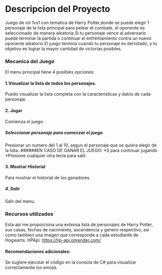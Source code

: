 
# Descripcion del Proyecto
Juego de rol 1vs1 con tematica de Harry Potter,donde se puede elegir 1 personaje de la lista principal para pelear el combate, el oponente es seleccionado de manera aleatoria.Si tu personaje vence al adversario puede terminar la partida o continuar el enfrentamiento contra un nuevo oponente aleatorio El juego termina cuando tu personaje es derrotado, y tu objetivo es lograr la mayor cantidad de victorias posibles.


### Mecanica del Juego
 El menu principal tiene 4 posibles opciones:
#### 1.Visualizar la lista de todos los personajes.
Puedo visualizar la lista completa con la caracteristicas y datos de cada personaje.
#### 2. Jugar
 Comienza el juego.
 ##### Seleccionar personaje para comenzar el juego
  Presionar un numero del 1 al 10, segun el personaje que se quiera elegir de la lista.
  ######EN CASO DE GANAR EL JUEGO:
  *S para continuar jugando
  *Presione cualquier otra tecla para salir.
#### 3. Mostrar Historial
Para mostrar el historial de los ganadores.
##### 4. Salir
Salir del menu.




### Recursos utilizados
Esta api me proporciona una extensa lista de personajes de Harry Potter, sus casas, fechas de nacimiento, ascendencia y genero respectivo, asi como tambien una imagen que corresponde a cada estudiante de Hogwarts.
 HPApi: https://hp-api.onrender.com/

#### Recomendaciones adicionales:
Se sugiere ejecutar el código en la consola de C# para visualizar correctamente los emojis.

